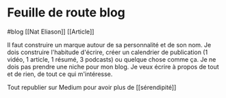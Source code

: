 # Feuille de route blog
#blog [[Nat Eliason]] [[Article]]

Il faut construire un marque autour de sa personnalité et de son nom.
Je dois construire l'habitude d'écrire, créer un calendrier de publication (1 vidéo, 1 article, 1 résumé, 3 podcasts) ou quelque chose comme ça.
Je ne dois pas prendre une niche pour mon blog. Je veux écrire à propos de tout et de rien, de tout ce qui m'intéresse.

Tout republier sur Medium pour avoir plus de [[sérendipité]]